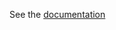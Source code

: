 See the [documentation](https://www.ibm.com/docs/en/tarm/latest?topic=spec-container-policies-declarative-configuration)
